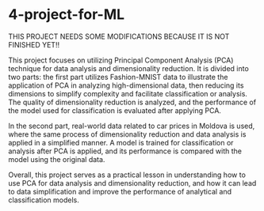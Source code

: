 # 4-project-for-ML

THIS PROJECT NEEDS SOME MODIFICATIONS BECAUSE IT IS NOT FINISHED YET!!

This project focuses on utilizing Principal Component Analysis (PCA) technique for data analysis and dimensionality reduction. It is divided into two parts: the first part utilizes Fashion-MNIST data to illustrate the application of PCA in analyzing high-dimensional data, then reducing its dimensions to simplify complexity and facilitate classification or analysis. The quality of dimensionality reduction is analyzed, and the performance of the model used for classification is evaluated after applying PCA.

In the second part, real-world data related to car prices in Moldova is used, where the same process of dimensionality reduction and data analysis is applied in a simplified manner. A model is trained for classification or analysis after PCA is applied, and its performance is compared with the model using the original data.

Overall, this project serves as a practical lesson in understanding how to use PCA for data analysis and dimensionality reduction, and how it can lead to data simplification and improve the performance of analytical and classification models.
